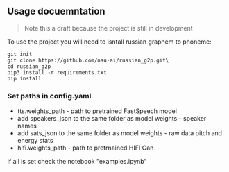 ## Usage docuemntation 
> Note this a draft because the project is still in development 

To use the project you will need to isntall russian graphem to phoneme:

    git init
    git clone https://github.com/nsu-ai/russian_g2p.git\
    cd russian_g2p
    pip3 install -r requirements.txt
    pip install .


### Set paths in config.yaml
- tts.weights_path - path to pretrained FastSpeech model
- add speakers_json to the same folder as model weights - speaker names
- add sats_json to the same folder as model weights - raw data pitch and energy stats
- hifi.weights_path - path to pretrnained HIFI Gan


If all is set check the notebook "examples.ipynb"